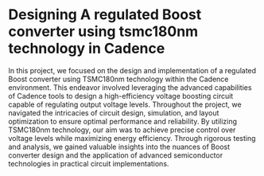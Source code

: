 # Designing A regulated Boost converter using tsmc180nm technology in Cadence

In this project, we focused on the design and implementation of a regulated Boost converter using TSMC180nm technology within the Cadence environment. This endeavor involved leveraging the advanced capabilities of Cadence tools to design a high-efficiency voltage boosting circuit capable of regulating output voltage levels. Throughout the project, we navigated the intricacies of circuit design, simulation, and layout optimization to ensure optimal performance and reliability. By utilizing TSMC180nm technology, our aim was to achieve precise control over voltage levels while maximizing energy efficiency. Through rigorous testing and analysis, we gained valuable insights into the nuances of Boost converter design and the application of advanced semiconductor technologies in practical circuit implementations.
